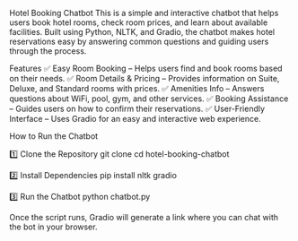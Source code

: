 Hotel Booking Chatbot
This is a simple and interactive chatbot that helps users book hotel rooms, check room prices, and learn about available facilities. Built using Python, NLTK, and Gradio, the chatbot makes hotel reservations easy by answering common questions and guiding users through the process.

 Features
✅ Easy Room Booking – Helps users find and book rooms based on their needs.
✅ Room Details & Pricing – Provides information on Suite, Deluxe, and Standard rooms with prices.
✅ Amenities Info – Answers questions about WiFi, pool, gym, and other services.
✅ Booking Assistance – Guides users on how to confirm their reservations.
✅ User-Friendly Interface – Uses Gradio for an easy and interactive web experience.

How to Run the Chatbot

1️⃣ Clone the Repository
git clone <your-github-repo-url>
cd hotel-booking-chatbot

2️⃣ Install Dependencies
pip install nltk gradio

3️⃣ Run the Chatbot
python chatbot.py

Once the script runs, Gradio will generate a link where you can chat with the bot in your browser.

